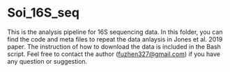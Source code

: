 # Soi_16S_seq
This is the analysis pipeline for 16S sequencing data.
In this folder, you can find the code and meta files to repeat the data anlaysis in Jones et al. 2019
paper. The instruction of how to download the data is included in the Bash script. Feel free to contact the author 
(fuzhen327@gmail.com) if you have any question or suggestion. 

